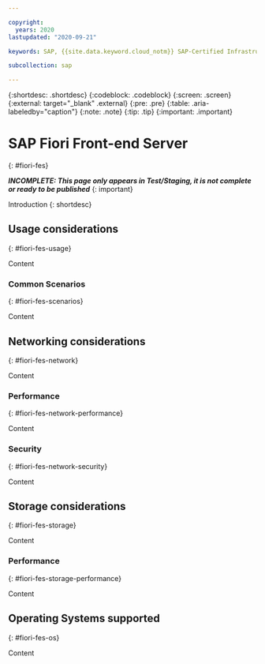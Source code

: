 ```yaml
---

copyright:
  years: 2020
lastupdated: "2020-09-21"

keywords: SAP, {{site.data.keyword.cloud_notm}} SAP-Certified Infrastructure, {{site.data.keyword.ibm_cloud_sap}}, SAP Workloads

subcollection: sap

---
```


{:shortdesc: .shortdesc}
{:codeblock: .codeblock}
{:screen: .screen}
{:external: target="_blank" .external}
{:pre: .pre}
{:table: .aria-labeledby="caption"}
{:note: .note}
{:tip: .tip}
{:important: .important}

# SAP Fiori Front-end Server
{: #fiori-fes}

**_INCOMPLETE: This page only appears in Test/Staging, it is not complete or ready to be published_**
{: important}

Introduction
{: shortdesc}

## Usage considerations
{: #fiori-fes-usage}

Content

### Common Scenarios
{: #fiori-fes-scenarios}

Content

## Networking considerations
{: #fiori-fes-network}

Content

### Performance
{: #fiori-fes-network-performance}

Content

### Security
{: #fiori-fes-network-security}

Content

## Storage considerations
{: #fiori-fes-storage}

Content

### Performance
{: #fiori-fes-storage-performance}

Content

## Operating Systems supported
{: #fiori-fes-os}

Content
